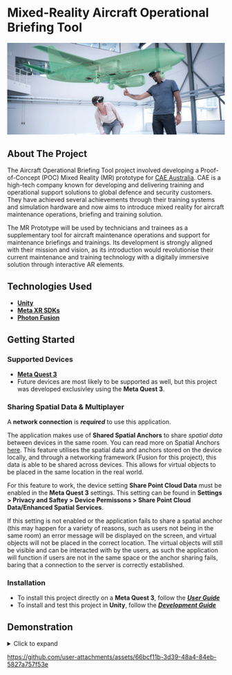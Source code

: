 # Mixed-Reality Aircraft Operational Briefing Tool

![Banner](./Documentation/Media/banner.png)

## About The Project

The Aircraft Operational Briefing Tool project involved developing a Proof-of-Concept (POC) Mixed Reality (MR) prototype for
[CAE Australia](https://www.cae.com/defense-security/regional-operations/cae-australia/). CAE is a high-tech company known
for developing and delivering training and operational support solutions to global defence and security customers. They have
achieved several achievements through their training systems and simulation hardware and now aims to introduce mixed reality
for aircraft maintenance operations, briefing and training solution.

The MR Prototype will be used by technicians and trainees as a supplementary tool for aircraft maintenance operations and
support for maintenance briefings and trainings. Its development is strongly aligned with their mission and vision, as its
introduction would revolutionise their current maintenance and training technology with a digitally immersive solution through
interactive AR elements.

## Technologies Used

- [**Unity**](https://unity.com/)
- [**Meta XR SDKs**](https://assetstore.unity.com/publishers/25353)
- [**Photon Fusion**](https://www.photonengine.com/fusion)

## Getting Started

### Supported Devices

- [**Meta Quest 3**](https://www.meta.com/au/quest/quest-3/)
- Future devices are most likely to be supported as well, but this project was developed exclusivley using the **Meta Quest 3**.

### Sharing Spatial Data & Multiplayer

A **network connection** is ***required*** to use this application.

The application makes use of **Shared Spatial Anchors** to share *spatial data* between devices in the same room. You can read more
on Spatial Anchors [here](https://developers.meta.com/horizon/documentation/unity/unity-spatial-anchors-overview/). This feature
utilises the spatial data and anchors stored on the device locally, and through a networking framework (Fusion for this project),
this data is able to be shared across devices. This allows for virtual objects to be placed in the same location in the real world.

For this feature to work, the device setting **Share Point Cloud Data** must be enabled in the **Meta Quest 3** settings. This
setting can be found in **Settings > Privacy and Saftey > Device Permissons > Share Point Cloud Data/Enhanced Spatial Services**.

If this setting is not enabled or the application fails to share a spatial anchor (this may happen for a variety of reasons, such as users
not being in the same room) an error message will be displayed on the screen, and virtual objects will not be placed in the correct location.
The virtual objects will still be visible and can be interacted with by the users, as such the application will function if users are not
in the same space or the anchor sharing fails, baring that a connection to the server is correctly established.

### Installation

- To install this project directly on a **Meta Quest 3**, follow the [***User Guide***](./Documentation/User%20Guide.md)
- To install and test this project in **Unity**, follow the [***Development Guide***](./Documentation/Development%20Guide.md)


## Demonstration

<details>
  <summary>Click to expand</summary>
  <div style="text-align: center;">
    <img src="./Documentation/Media/full demo.gif" alt="Menu Interactions"/>
  </div>
</details>

https://github.com/user-attachments/assets/66bcf11b-3d39-48a4-84eb-5827a757f53e



